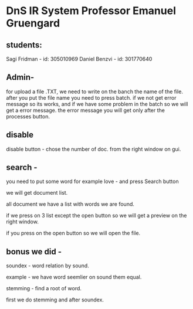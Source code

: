 # DnS IR System Professor Emanuel Gruengard

## students:
Sagi Fridman - id: 305010969 
Daniel Benzvi - id: 301770640

## Admin- 

for upload a file .TXT, we need to write on the banch the name of the file. 
after you put the file name you need to press batch. 
if we not get error message so its works, and if we have some problem in the batch so we will get a error message.
the error message you will get only after the processes button.

## disable 

disable button - chose the number of doc. from the right window on gui.


## search - 

you need to put some word for example love - and press Search button

we will get document list. 

all document we have a list with words we are found. 

if we press on 3 list except the open button so we will get a preview on the right window.

if you press on the open button so we will open the file.


## bonus we did - 

soundex - word relation by sound. 

example - we have word seemlier on sound them equal.

stemming - find a root of word.

first we do stemming and after soundex.

